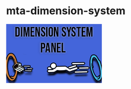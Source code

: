 # mta-dimension-system
 ![alt text](https://github.com/neux0/mta-dimension-system/blob/main/header.png)
